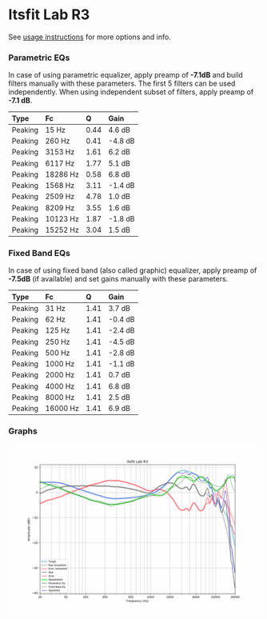 # Itsfit Lab R3
See [usage instructions](https://github.com/jaakkopasanen/AutoEq#usage) for more options and info.

### Parametric EQs
In case of using parametric equalizer, apply preamp of **-7.1dB** and build filters manually
with these parameters. The first 5 filters can be used independently.
When using independent subset of filters, apply preamp of **-7.1 dB**.

| Type    | Fc       |    Q | Gain    |
|:--------|:---------|:-----|:--------|
| Peaking | 15 Hz    | 0.44 | 4.6 dB  |
| Peaking | 260 Hz   | 0.41 | -4.8 dB |
| Peaking | 3153 Hz  | 1.61 | 6.2 dB  |
| Peaking | 6117 Hz  | 1.77 | 5.1 dB  |
| Peaking | 18286 Hz | 0.58 | 6.8 dB  |
| Peaking | 1568 Hz  | 3.11 | -1.4 dB |
| Peaking | 2509 Hz  | 4.78 | 1.0 dB  |
| Peaking | 8209 Hz  | 3.55 | 1.6 dB  |
| Peaking | 10123 Hz | 1.87 | -1.8 dB |
| Peaking | 15252 Hz | 3.04 | 1.5 dB  |

### Fixed Band EQs
In case of using fixed band (also called graphic) equalizer, apply preamp of **-7.5dB**
(if available) and set gains manually with these parameters.

| Type    | Fc       |    Q | Gain    |
|:--------|:---------|:-----|:--------|
| Peaking | 31 Hz    | 1.41 | 3.7 dB  |
| Peaking | 62 Hz    | 1.41 | -0.4 dB |
| Peaking | 125 Hz   | 1.41 | -2.4 dB |
| Peaking | 250 Hz   | 1.41 | -4.5 dB |
| Peaking | 500 Hz   | 1.41 | -2.8 dB |
| Peaking | 1000 Hz  | 1.41 | -1.1 dB |
| Peaking | 2000 Hz  | 1.41 | 0.7 dB  |
| Peaking | 4000 Hz  | 1.41 | 6.8 dB  |
| Peaking | 8000 Hz  | 1.41 | 2.5 dB  |
| Peaking | 16000 Hz | 1.41 | 6.9 dB  |

### Graphs
![](./Itsfit%20Lab%20R3.png)